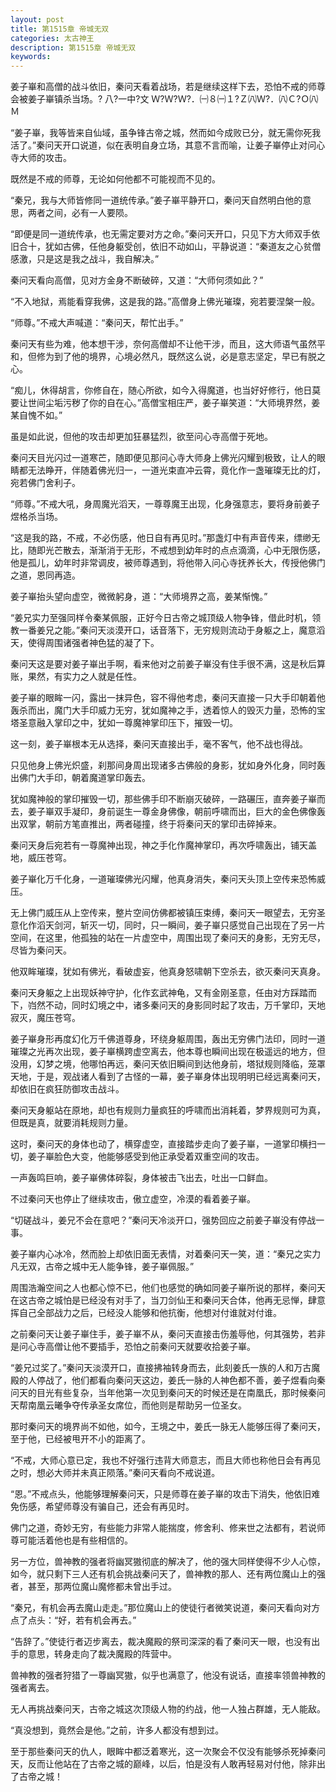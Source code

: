 ```yaml
---
layout: post
title: 第1515章 帝城无双
categories: 太古神王
description: 第1515章 帝城无双
keywords:
---
```


姜子崋和高僧的战斗依旧，秦问天看着战场，若是继续这样下去，恐怕不戒的师尊会被姜子崋镇杀当场。?  八?一中?文 Ｗ?Ｗ?Ｗ?．㈠８㈠１?Ｚ㈧Ｗ?．㈧Ｃ?Ｏ㈧Ｍ

“姜子崋，我等皆来自仙域，虽争锋古帝之城，然而如今成败已分，就无需你死我活了。”秦问天开口说道，似在表明自身立场，其意不言而喻，让姜子崋停止对问心寺大师的攻击。

既然是不戒的师尊，无论如何他都不可能视而不见的。

“秦兄，我与大师皆修同一道统传承。”姜子崋平静开口，秦问天自然明白他的意思，两者之间，必有一人要陨。

“即便是同一道统传承，也无需定要对方之命。”秦问天开口，只见下方大师双手依旧合十，犹如古佛，任他身躯受创，依旧不动如山，平静说道：“秦道友之心贫僧感激，只是这是我之战斗，我自解决。”

秦问天看向高僧，见对方金身不断破碎，又道：“大师何须如此？”

“不入地狱，焉能看穿我佛，这是我的路。”高僧身上佛光璀璨，宛若要涅槃一般。

“师尊。”不戒大声喊道：“秦问天，帮忙出手。”

秦问天有些为难，他本想干涉，奈何高僧却不让他干涉，而且，这大师语气虽然平和，但修为到了他的境界，心境必然凡，既然这么说，必是意志坚定，早已有脱之心。

“痴儿，休得胡言，你修自在，随心所欲，如今入得魔道，也当好好修行，他日莫要让世间尘垢污秽了你的自在心。”高僧宝相庄严，姜子崋笑道：“大师境界然，姜某自愧不如。”

虽是如此说，但他的攻击却更加狂暴猛烈，欲至问心寺高僧于死地。

秦问天目光闪过一道寒芒，随即便见那问心寺大师身上佛光闪耀到极致，让人的眼睛都无法睁开，伴随着佛光归一，一道光束直冲云霄，竟化作一盏璀璨无比的灯，宛若佛门舍利子。

“师尊。”不戒大吼，身周魔光滔天，一尊尊魔王出现，化身强意志，要将身前姜子煜格杀当场。

“这是我的路，不戒，不必伤感，他日自有再见时。”那盏灯中有声音传来，缥缈无比，随即光芒散去，渐渐消于无形，不戒想到幼年时的点点滴滴，心中无限伤感，他是孤儿，幼年时非常调皮，被师尊遇到，将他带入问心寺抚养长大，传授他佛门之道，恩同再造。

姜子崋抬头望向虚空，微微躬身，道：“大师境界之高，姜某惭愧。”

“姜兄实力至强同样令秦某佩服，正好今日古帝之城顶级人物争锋，借此时机，领教一番姜兄之能。”秦问天淡漠开口，话音落下，无穷规则流动于身躯之上，魔意滔天，使得周围诸强者神色猛的凝了下。

秦问天这是要对姜子崋出手啊，看来他对之前姜子崋没有住手很不满，这是秋后算账，果然，有实力之人就是任性。

姜子崋的眼眸一闪，露出一抹异色，容不得他考虑，秦问天直接一只大手印朝着他轰杀而出，魔门大手印威力无穷，犹如魔神之手，透着惊人的毁灭力量，恐怖的宝塔圣意融入掌印之中，犹如一尊魔神掌印压下，摧毁一切。

这一刻，姜子崋根本无从选择，秦问天直接出手，毫不客气，他不战也得战。

只见他身上佛光炽盛，刹那间身周出现诸多古佛般的身影，犹如身外化身，同时轰出佛门大手印，朝着魔道掌印轰去。

犹如魔神般的掌印摧毁一切，那些佛手印不断崩灭破碎，一路碾压，直奔姜子崋而去，姜子崋双手凝印，身前诞生一尊金身佛像，朝前呼啸而出，巨大的金色佛像轰出双掌，朝前方笔直推出，两者碰撞，终于将秦问天的掌印击碎掉来。

秦问天身后宛若有一尊魔神出现，神之手化作魔神掌印，再次呼啸轰出，铺天盖地，威压苍穹。

姜子崋化万千化身，一道璀璨佛光闪耀，他真身消失，秦问天头顶上空传来恐怖威压。

无上佛门威压从上空传来，整片空间仿佛都被镇压束缚，秦问天一眼望去，无穷圣意化作滔天剑河，斩灭一切，同时，只一瞬间，姜子崋只感觉自己出现在了另一片空间，在这里，他孤独的站在一片虚空中，周围出现了秦问天的身影，无穷无尽，尽皆为秦问天。

他双眸璀璨，犹如有佛光，看破虚妄，他真身怒啸朝下空杀去，欲灭秦问天真身。

秦问天身躯之上出现妖神守护，化作玄武神龟，又有金刚圣意，任由对方踩踏而下，岿然不动，同时幻境之中，诸多秦问天的身影同时起了攻击，万千掌印，天地寂灭，魔压苍穹。

姜子崋身形再度幻化万千佛道尊身，环绕身躯周围，轰出无穷佛门法印，同时一道璀璨之光再次出现，姜子崋横跨虚空离去，他本尊也瞬间出现在极遥远的地方，但没用，幻梦之境，他哪怕再远，秦问天依旧瞬间到达他身前，塔狱规则降临，笼罩天地，于是，观战诸人看到了古怪的一幕，姜子崋身体出现明明已经远离秦问天，却依旧在疯狂防御攻击战斗。

秦问天身躯站在原地，却也有规则力量疯狂的呼啸而出消耗着，梦界规则可为真，但既是真，就要消耗规则力量。

这时，秦问天的身体也动了，横穿虚空，直接踏步走向了姜子崋，一道掌印横扫一切，姜子崋脸色大变，他能够感受到他正承受着双重空间的攻击。

一声轰鸣巨响，姜子崋佛体碎裂，身体被击飞出去，吐出一口鲜血。

不过秦问天也停止了继续攻击，傲立虚空，冷漠的看着姜子崋。

“切磋战斗，姜兄不会在意吧？”秦问天冷淡开口，强势回应之前姜子崋没有停战一事。

姜子崋内心冰冷，然而脸上却依旧面无表情，对着秦问天一笑，道：“秦兄之实力凡无双，古帝之城中无人能争锋，姜子崋佩服。”

周围浩瀚空间之人也都心惊不已，他们也感觉的确如同姜子崋所说的那样，秦问天在这古帝之城怕是已经没有对手了，当刀剑仙王和秦问天合体，他再无忌惮，肆意挥自己全部战力之后，已经没人能够和他抗衡，他想对付谁就对付谁。

之前秦问天让姜子崋住手，姜子崋不从，秦问天直接击伤羞辱他，何其强势，若非是问心寺高僧让他不要插手，恐怕之前秦问天就要收拾姜子崋。

“姜兄过奖了。”秦问天淡漠开口，直接拂袖转身而去，此刻姜氏一族的人和万古魔殿的人停战了，他们都看向秦问天这边，姜氏一脉的人神色都不善，姜子煜看向秦问天的目光有些复杂，当年他第一次见到秦问天的时候还是在南凰氏，那时候秦问天帮南凰云曦争夺传承圣女席位，而他则是帮助另一位圣女。

那时秦问天的境界尚不如他，如今，王境之中，姜氏一脉无人能够压得了秦问天，至于他，已经被甩开不小的距离了。

“不戒，大师心意已定，我也不好强行违背大师意志，而且大师也称他日会有再见之时，想必大师并未真正陨落。”秦问天看向不戒说道。

“恩。”不戒点头，他能够理解秦问天，只是师尊在姜子崋的攻击下消失，他依旧难免伤感，希望师尊没有骗自己，还会有再见时。

佛门之道，奇妙无穷，有些能力非常人能揣度，修舍利、修来世之法都有，若说师尊可能活着他也是有些相信的。

另一方位，兽神教的强者将幽冥獓彻底的解决了，他的强大同样使得不少人心惊，如今，就只剩下三人还有机会挑战秦问天了，兽神教的那人、还有两位魔山上的强者，甚至，那两位魔山魔修都未曾出手过。

“秦兄，有机会再去魔山走走。”那位魔山上的使徒行者微笑说道，秦问天看向对方点了点头：“好，若有机会再去。”

“告辞了。”使徒行者迈步离去，裁决魔殿的祭司深深的看了秦问天一眼，也没有出手的意思，转身走向了裁决魔殿的阵营中。

兽神教的强者狩猎了一尊幽冥獓，似乎也满意了，他没有说话，直接率领兽神教的强者离去。

无人再挑战秦问天，古帝之城这次顶级人物的约战，他一人独占群雄，无人能敌。

“真没想到，竟然会是他。”之前，许多人都没有想到过。

至于那些秦问天的仇人，眼眸中都泛着寒光，这一次聚会不仅没有能够杀死掉秦问天，反而让他站在了古帝之城的巅峰，以后，怕是没有人敢再轻易对付他，除非出了古帝之城！
